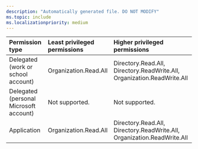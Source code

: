 ```yaml
---
description: "Automatically generated file. DO NOT MODIFY"
ms.topic: include
ms.localizationpriority: medium
---
```


|Permission type|Least privileged permissions|Higher privileged permissions|
|:---|:---|:---|
|Delegated (work or school account)|Organization.Read.All|Directory.Read.All, Directory.ReadWrite.All, Organization.ReadWrite.All|
|Delegated (personal Microsoft account)|Not supported.|Not supported.|
|Application|Organization.Read.All|Directory.Read.All, Directory.ReadWrite.All, Organization.ReadWrite.All|

